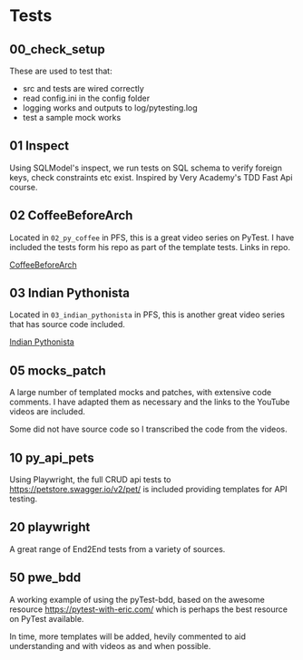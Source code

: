 # Tests
 
## 00_check_setup

These are used to test that:

- src and tests are wired correctly
- read config.ini in the config folder
- logging works and outputs to log/pytesting.log
- test a sample mock works

## 01 Inspect

Using SQLModel's inspect, we run tests on SQL schema to verify foreign keys, check constraints etc exist. Inspired by Very Academy's TDD Fast Api course.

## 02 CoffeeBeforeArch 

Located in `02_py_coffee` in PFS, this is a great video series on PyTest. I have included the tests form his repo as part of the template tests. Links in repo.

[CoffeeBeforeArch](https://www.youtube.com/playlist?list=PLxNPSjHT5qvuZ_JT1bknzrS8YqLiMjNpS)

## 03 Indian Pythonista

Located in `03_indian_pythonista` in PFS, this is another great video series that has source code included.

[Indian Pythonista](https://www.youtube.com/playlist?list=PLyb_C2HpOQSBWGekd7PfhHnb9GnqDgrxS)

## 05 mocks_patch

A large number of templated mocks and patches, with extensive code comments. I have adapted them as necessary and the links to the YouTube videos are included.

Some did not have source code so I transcribed the code from the videos.

## 10 py_api_pets

Using Playwright, the full CRUD api tests to https://petstore.swagger.io/v2/pet/ is included providing templates for API testing.

## 20 playwright

A great range of End2End tests from a variety of sources.

## 50 pwe_bdd

A working example of using the pyTest-bdd, based on the awesome resource https://pytest-with-eric.com/ which is perhaps the best resource on PyTest available.

In time, more templates will be added, hevily commented to aid understanding and with videos as and when possible.